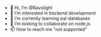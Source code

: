 - 👋 Hi, I’m @Ravolight
- 👀 I’m interested in _backend development_
- 🌱 I’m currently learning sql-databases
- 💞️ I’m looking to collaborate on node.js
- 📫 How to reach me "not supported"

<!---
Ravolight/Ravolight is a ✨ special ✨ repository because its `README.md` (this file) appears on your GitHub profile.
You can click the Preview link to take a look at your changes.
--->
